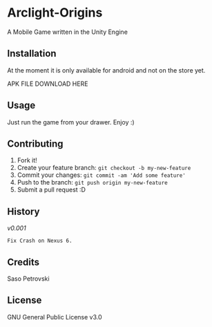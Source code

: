 # Arclight-Origins

A Mobile Game written in the Unity Engine

## Installation

At the moment it is only available for android and not on the store yet.

APK FILE DOWNLOAD HERE

## Usage

Just run the game from your drawer. Enjoy :)

## Contributing

1. Fork it!
2. Create your feature branch: `git checkout -b my-new-feature`
3. Commit your changes: `git commit -am 'Add some feature'`
4. Push to the branch: `git push origin my-new-feature`
5. Submit a pull request :D

## History
*v0.001*

    Fix Crash on Nexus 6.

## Credits

Saso Petrovski

## License

GNU General Public License v3.0
